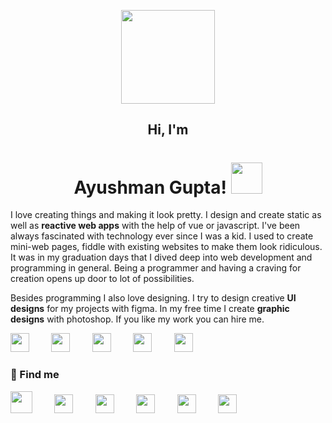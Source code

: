 <p align="center">
  <img width="150" src="https://ayushman.me/img/logo-dark.67c20fa8.svg">
</p>
<h2 align="center"> Hi, I'm</h2>
<h1 align="center">Ayushman Gupta! <img src="https://image.flaticon.com/icons/svg/2945/2945506.svg" width="50"></h1>

I love creating things and making it look pretty. I design and create static as well as **reactive web apps** with the help of vue or javascript. I've been always fascinated with technology ever since I was a kid. I used to create mini-web pages, fiddle with existing websites to make them look ridiculous. It was in my graduation days that I dived deep into web development and programming in general. Being a programmer and having a craving for creation opens up door to lot of possibilities.

Besides programming I also love designing. I try to design creative **UI designs** for my projects with figma. In my free time I create **graphic designs** with photoshop. If you like my work you can hire me.

<p>
<img src="https://ayushman.me/img/js.61ed8b05.svg" height="30" /> &nbsp;&nbsp;&nbsp;&nbsp;&nbsp;&nbsp;&nbsp;
<img src="https://ayushman.me/img/vue.60dfaadb.svg" height="30" /> &nbsp;&nbsp;&nbsp;&nbsp;&nbsp;&nbsp;&nbsp;
<img src="https://ayushman.me/img/photoshop.4f9a4473.svg" height="30" /> &nbsp;&nbsp;&nbsp;&nbsp;&nbsp;&nbsp;&nbsp;
<img src="https://ayushman.me/img/illustrator.21d4729a.svg" height="30" /> &nbsp;&nbsp;&nbsp;&nbsp;&nbsp;&nbsp;&nbsp;
<img src="https://ayushman.me/img/figma.80505242.svg" height="30" />
</p>

### :eyes: Find me
<p>
  <a href="https://ayushman.me/" ><img height="35" src="https://ayushman.me/img/logo-dark.67c20fa8.svg"></a> &nbsp;&nbsp;&nbsp;&nbsp;&nbsp;&nbsp;&nbsp;
  <a href="https://www.instagram.com/ayushman_fx/" ><img height="30" src="https://ayushman.me/img/instagram.f2cf5527.svg"></a> &nbsp;&nbsp;&nbsp;&nbsp;&nbsp;&nbsp;&nbsp;
  <a href="https://dribbble.com/Duoro" ><img height="30" src="https://ayushman.me/img/dribbble.325d1040.svg"></a> &nbsp;&nbsp;&nbsp;&nbsp;&nbsp;&nbsp;&nbsp;
  <a href="https://www.behance.net/duoro" ><img height="30" src="https://ayushman.me/img/behance.1ae4d640.svg"></a> &nbsp;&nbsp;&nbsp;&nbsp;&nbsp;&nbsp;&nbsp;
  <a href="https://500px.com/p/duoro?view=photos" ><img height="30" src="https://ayushman.me/img/500px.a7dc1326.svg"></a> &nbsp;&nbsp;&nbsp;&nbsp;&nbsp;&nbsp;&nbsp;
  <a href="https://www.deviantart.com/duoro" ><img height="30" src="https://ayushman.me/img/deviantart.6882cf9f.svg"></a> &nbsp;&nbsp;&nbsp;&nbsp;&nbsp;&nbsp;&nbsp;
  </p>
